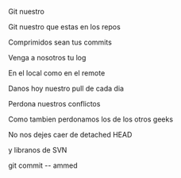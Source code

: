Git nuestro

Git nuestro que estas en los repos

Comprimidos sean tus commits

Venga a nosotros tu log

En el local como en el remote

Danos hoy nuestro pull de cada dia

Perdona nuestros conflictos

Como tambien perdonamos los de los otros geeks

No nos dejes caer de detached HEAD

y libranos de SVN

git commit -- ammed